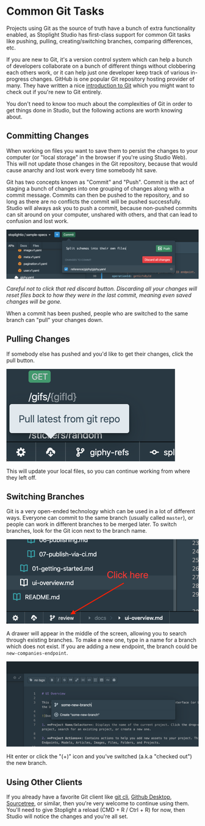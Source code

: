 # Common Git Tasks

Projects using Git as the source of truth have a bunch of extra functionality enabled, as Stoplight Studio has first-class support for common Git tasks like pushing, pulling, creating/switching branches, comparing differences, etc.

<!-- markdown-link-check-disable -->
If you are new to Git, it's a version control system which can help a bunch of developers collaborate on a bunch of different things without clobbering each others work, or it can help just one developer keep track of various in-progress changes. GitHub is one popular Git repository hosting provider of many. They have written a nice [introduction to Git](https://guides.github.com/introduction/git-handbook/) which you might want to check out if you're new to Git entirely.
<!-- markdown-link-check-enable -->

You don't need to know too much about the complexities of Git in order to get things done in Studio, but the following actions are worth knowing about.

## Committing Changes

When working on files you want to save them to persist the changes to your computer (or "local storage" in the browser if you're using Studio Web). This will not update those changes in the Git repository, because that would cause anarchy and lost work every time somebody hit save.

Git has two concepts known as "Commit" and "Push". Commit is the act of staging a bunch of changes into one grouping of changes along with a commit message. Commits can then be pushed to the repository, and so long as there are no conflicts the commit will be pushed successfully. Studio will always ask you to push a commit, because non-pushed commits can sit around on your computer, unshared with others, and that can lead to confusion and lost work.

![Clicking the push button, top left of Studio, will pop up a little modal where you can enter a commit message, then Push the commit to the repository.](../../assets/images/git-commit.png)

_Careful not to click that red discard button. Discarding all your changes will reset files back to how they were in the last commit, meaning even saved changes will be gone._

When a commit has been pushed, people who are switched to the same branch can "pull" your changes down.

## Pulling Changes

If somebody else has pushed and you'd like to get their changes, click the pull button.

![The pull icon is a small cloud with a down arrow in the bottom left of the screen.](../../assets/images/git-pull.png)

This will update your local files, so you can continue working from where they left off.

## Switching Branches

Git is a very open-ended technology which can be used in a lot of different ways. Everyone can commit to the same branch (usually called `master`), or people can work in different branches to be merged later. To switch branches, look for the Git icon next to the branch name.

![At the bottom left of Stoplight Studio there is a small panel which shows the name of the current branch. This may be master if you've never changed it. Click that to see how to switch branches.](../../assets/images/switch-branch.png)

A drawer will appear in the middle of the screen, allowing you to search through existing branches. To make a new one, type in a name for a branch which does not exist. If you are adding a new endpoint, the branch could be `new-companies-endpoint`. 

![Typing a new branch name into the drawer in Studio.](../../assets/images/create-branch.png)

Hit enter or click the "(+)" icon and you've switched (a.k.a "checked out") the new branch.

## Using Other Clients

If you already have a favorite Git client like [git cli](https://git-scm.com/docs/gitcli), [Github Desktop](https://desktop.github.com/), [Sourcetree](https://www.sourcetreeapp.com), or similar, then you're very welcome to continue using them. You'll need to give Stoplight a reload (CMD + R / Ctrl + R) for now, then Studio will notice the changes and you're all set. 
